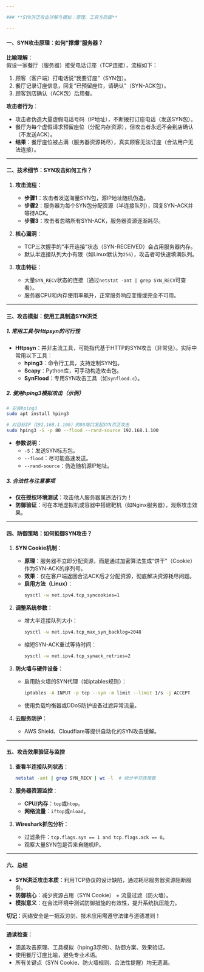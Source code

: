 ```yaml
---

### **SYN洪泛攻击详解与模拟：原理、工具与防御**

---
```


#### **一、SYN攻击原理：如何“撑爆”服务器？**

**比喻理解**：  
假设一家餐厅（服务器）接受电话订座（TCP连接），流程如下：  
1. 顾客（客户端）打电话说“我要订座”（SYN包）。  
2. 餐厅记录订座信息，回复“已预留座位，请确认”（SYN-ACK包）。  
3. 顾客到店确认（ACK包）后用餐。  

**攻击者行为**：  
- 攻击者伪造大量虚假电话号码（IP地址），不断拨打订座电话（发送SYN包）。  
- 餐厅为每个虚假请求预留座位（分配内存资源），但攻击者永远不会到店确认（不发送ACK）。  
- **结果**：餐厅座位被占满（服务器资源耗尽），真实顾客无法订座（合法用户无法连接）。

---

#### **二、技术细节：SYN攻击如何工作？**

1. **攻击流程**：  
   - **步骤1**：攻击者发送海量SYN包，源IP地址随机伪造。  
   - **步骤2**：服务器为每个SYN包分配资源（半连接队列），回复SYN-ACK并等待ACK。  
   - **步骤3**：攻击者忽略所有SYN-ACK，服务器资源逐渐耗尽。  

2. **核心漏洞**：  
   - TCP三次握手的“半开连接”状态（SYN-RECEIVED）会占用服务器内存。  
   - 默认半连接队列大小有限（如Linux默认为`256`），攻击者可快速填满队列。  

3. **攻击特征**：  
   - 大量`SYN_RECV`状态的连接（通过`netstat -ant | grep SYN_RECV`可查看）。  
   - 服务器CPU和内存使用率飙升，正常服务响应变慢或完全不可用。  

---

#### **三、攻击模拟：使用工具制造SYN洪泛**

##### **1. 常用工具与Httpsyn的可行性**  
- **Httpsyn**：并非主流工具，可能指代基于HTTP的SYN攻击（非常见）。实际中常用以下工具：  
  - **hping3**：命令行工具，支持定制SYN包。  
  - **Scapy**：Python库，可手动构造攻击包。  
  - **SynFlood**：专用SYN攻击工具（如`synflood.c`）。  

##### **2. 使用hping3模拟攻击（示例）**  
```bash  
# 安装hping3  
sudo apt install hping3  

# 对目标IP（192.168.1.100）的80端口发起SYN洪泛攻击  
sudo hping3 -S -p 80 --flood --rand-source 192.168.1.100  
```  
- **参数说明**：  
  - `-S`：发送SYN标志包。  
  - `--flood`：尽可能高速发送。  
  - `--rand-source`：伪造随机源IP地址。  

##### **3. 合法性与注意事项**  
- **仅在授权环境测试**：攻击他人服务器属违法行为！  
- **防御验证**：可在本地虚拟机或容器中搭建靶机（如Nginx服务器），观察攻击效果。  

---

#### **四、防御策略：如何抵御SYN攻击？**

1. **SYN Cookie机制**：  
   - **原理**：服务器不立即分配资源，而是通过加密算法生成“饼干”（Cookie）作为SYN-ACK的序列号。  
   - **效果**：仅在客户端返回合法ACK后才分配资源，彻底解决资源耗尽问题。  
   - **启用方法（Linux）**：  
     ```bash  
     sysctl -w net.ipv4.tcp_syncookies=1  
     ```  

2. **调整系统参数**：  
   - 增大半连接队列大小：  
     ```bash  
     sysctl -w net.ipv4.tcp_max_syn_backlog=2048  
     ```  
   - 缩短SYN-ACK重试等待时间：  
     ```bash  
     sysctl -w net.ipv4.tcp_synack_retries=2  
     ```  

3. **防火墙与硬件设备**：  
   - 启用防火墙的SYN代理（如iptables规则）：  
     ```bash  
     iptables -A INPUT -p tcp --syn -m limit --limit 1/s -j ACCEPT  
     ```  
   - 使用负载均衡器或DDoS防护设备过滤异常流量。  

4. **云服务防护**：  
   - AWS Shield、Cloudflare等提供自动化的SYN攻击缓解。  

---

#### **五、攻击效果验证与监控**

1. **查看半连接队列状态**：  
   ```bash  
   netstat -ant | grep SYN_RECV | wc -l  # 统计半开连接数  
   ```  

2. **服务器资源监控**：  
   - **CPU/内存**：`top`或`htop`。  
   - **网络流量**：`iftop`或`nload`。  

3. **Wireshark抓包分析**：  
   - 过滤条件：`tcp.flags.syn == 1 and tcp.flags.ack == 0`。  
   - 观察大量SYN包是否来自随机IP。  

---

#### **六、总结**

- **SYN洪泛攻击本质**：利用TCP协议的设计缺陷，通过耗尽服务器资源阻断服务。  
- **防御核心**：减少资源占用（SYN Cookie） + 流量过滤（防火墙）。  
- **模拟意义**：在合法环境中测试防御措施的有效性，提升系统抗压能力。  

**切记**：网络安全是一把双刃剑，技术应用需遵守法律与道德准则！  

--- 

**通读检查**：  
- 涵盖攻击原理、工具模拟（hping3示例）、防御方案、效果验证。  
- 使用餐厅订座比喻，避免专业术语。  
- 所有关键点（SYN Cookie、防火墙规则、合法性提醒）均无遗漏。